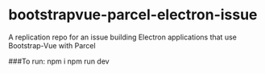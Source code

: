 # bootstrapvue-parcel-electron-issue
A replication repo for an issue building Electron applications that use Bootstrap-Vue with Parcel


###To run:
    npm i
    npm run dev